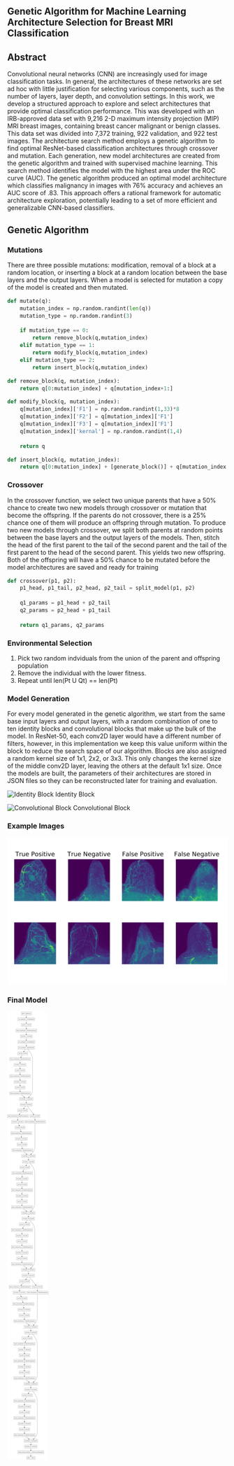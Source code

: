 ## Genetic Algorithm for Machine Learning Architecture Selection for Breast MRI Classification

## Abstract
Convolutional neural networks (CNN) are increasingly used for image classification tasks. In general, the architectures of these networks are set ad hoc with little justification for selecting various components, such as the number of layers, layer depth, and convolution settings. In this work, we develop a structured approach to explore and select architectures that provide optimal classification performance. This was developed with an IRB-approved data set with 9,216 2-D maximum intensity projection (MIP) MRI breast images, containing breast cancer malignant or benign classes. This data set was divided into 7,372 training, 922 validation, and 922 test images. The architecture search method employs a genetic algorithm to find optimal ResNet-based classification architectures through crossover and mutation. Each generation, new model architectures are created from the genetic algorithm and trained with supervised machine learning. This search method identifies the model with the highest area under the ROC curve (AUC). The genetic algorithm produced an optimal model architecture which classifies malignancy in images with 76% accuracy and achieves an AUC score of .83. This approach offers a rational framework for automatic architecture exploration, potentially leading to a set of more efficient and generalizable CNN-based classifiers.

## Genetic Algorithm
### Mutations
There are three possible mutations: modification, removal of a block at a random location, or inserting a block at a random location between the base layers and the output layers. When a model is selected for mutation a copy of the model is created and then mutated.

```python
def mutate(q):
    mutation_index = np.random.randint(len(q))
    mutation_type = np.random.randint(3)

    if mutation_type == 0:
        return remove_block(q,mutation_index)
    elif mutation_type == 1:
        return modify_block(q,mutation_index)
    elif mutation_type == 2:
        return insert_block(q,mutation_index)
```
```python
def remove_block(q, mutation_index):
    return q[0:mutation_index] + q[mutation_index+1:]
```
```python
def modify_block(q, mutation_index):
    q[mutation_index]['F1'] = np.random.randint(1,33)*8
    q[mutation_index]['F2'] = q[mutation_index]['F1']
    q[mutation_index]['F3'] = q[mutation_index]['F1']
    q[mutation_index]['kernal'] = np.random.randint(1,4)
    
    return q
```
```python
def insert_block(q, mutation_index):
    return q[0:mutation_index] + [generate_block()] + q[mutation_index:]
```

### Crossover
In the crossover function, we select two unique parents that have a 50% chance to create two new models through crossover or mutation that become the offspring. If the parents do not crossover, there is a 25% chance one of them will produce an offspring through mutation. To produce two new models through crossover, we split both parents at random points between the base layers and the output layers of the models. Then, stitch the head of the first parent to the tail of the second parent and the tail of the first parent to the head of the second parent. This yields two new offspring. Both of the offspring will have a 50% chance to be mutated before the model architectures are saved and ready for training

```python
def crossover(p1, p2):
    p1_head, p1_tail, p2_head, p2_tail = split_model(p1, p2)

    q1_params = p1_head + p2_tail
    q2_params = p2_head + p1_tail

    return q1_params, q2_params
```

### Environmental Selection
1. Pick two random indviduals from the union of the parent and offspring population
2. Remove the individual with the lower fitness.
3. Repeat until len(Pt U Qt) == len(Pt)
 
### Model Generation
For every model generated in the genetic algorithm, we start from the same base input layers and output layers, with a random combination of one to ten identity blocks and convolutional blocks that make up the bulk of the model. In ResNet-50, each conv2D layer would have a different number of filters, however, in this implementation we keep this value uniform within the block to reduce the search space of our algorithm. Blocks are also assigned a random kernel size of 1x1, 2x2, or 3x3. This only changes the kernel size of the middle conv2D layer, leaving the others at the default 1x1 size. Once the models are built, the parameters of their architectures are stored in JSON files so they can be reconstructed later for training and evaluation.

![Identity Block](https://miro.medium.com/max/2916/1*uyXEvYztiv3fGGCCPbm8Jg.png)
Identity Block

![Convolutional Block](https://miro.medium.com/max/2588/1*U5wkA4O1IpY-ekXqFh0tUQ.png)
Convolutional Block

### Example Images
![Classified Images](/test.svg)

### Final Model
![Final Model](/model.png)
